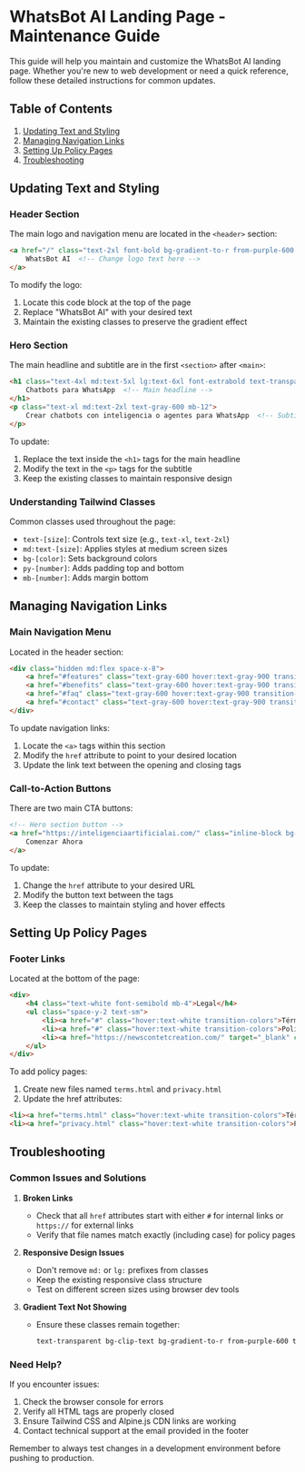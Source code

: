 # WhatsBot AI Landing Page - Maintenance Guide

This guide will help you maintain and customize the WhatsBot AI landing page. Whether you're new to web development or need a quick reference, follow these detailed instructions for common updates.

## Table of Contents
1. [Updating Text and Styling](#updating-text-and-styling)
2. [Managing Navigation Links](#managing-navigation-links)
3. [Setting Up Policy Pages](#setting-up-policy-pages)
4. [Troubleshooting](#troubleshooting)

## Updating Text and Styling

### Header Section
The main logo and navigation menu are located in the `<header>` section:

```html
<a href="/" class="text-2xl font-bold bg-gradient-to-r from-purple-600 to-blue-500 bg-clip-text text-transparent">
    WhatsBot AI  <!-- Change logo text here -->
</a>
```

To modify the logo:
1. Locate this code block at the top of the page
2. Replace "WhatsBot AI" with your desired text
3. Maintain the existing classes to preserve the gradient effect

### Hero Section
The main headline and subtitle are in the first `<section>` after `<main>`:

```html
<h1 class="text-4xl md:text-5xl lg:text-6xl font-extrabold text-transparent bg-clip-text bg-gradient-to-r from-purple-600 to-blue-500 mb-6">
    Chatbots para WhatsApp  <!-- Main headline -->
</h1>
<p class="text-xl md:text-2xl text-gray-600 mb-12">
    Crear chatbots con inteligencia o agentes para WhatsApp  <!-- Subtitle -->
</p>
```

To update:
1. Replace the text inside the `<h1>` tags for the main headline
2. Modify the text in the `<p>` tags for the subtitle
3. Keep the existing classes to maintain responsive design

### Understanding Tailwind Classes
Common classes used throughout the page:
- `text-[size]`: Controls text size (e.g., `text-xl`, `text-2xl`)
- `md:text-[size]`: Applies styles at medium screen sizes
- `bg-[color]`: Sets background colors
- `py-[number]`: Adds padding top and bottom
- `mb-[number]`: Adds margin bottom

## Managing Navigation Links

### Main Navigation Menu
Located in the header section:

```html
<div class="hidden md:flex space-x-8">
    <a href="#features" class="text-gray-600 hover:text-gray-900 transition-colors">Características</a>
    <a href="#benefits" class="text-gray-600 hover:text-gray-900 transition-colors">Beneficios</a>
    <a href="#faq" class="text-gray-600 hover:text-gray-900 transition-colors">FAQ</a>
    <a href="#contact" class="text-gray-600 hover:text-gray-900 transition-colors">Contacto</a>
</div>
```

To update navigation links:
1. Locate the `<a>` tags within this section
2. Modify the `href` attribute to point to your desired location
3. Update the link text between the opening and closing tags

### Call-to-Action Buttons
There are two main CTA buttons:

```html
<!-- Hero section button -->
<a href="https://inteligenciaartificialai.com/" class="inline-block bg-gradient-to-r from-purple-600 to-blue-500 text-white font-semibold px-8 py-4 rounded-full shadow-lg hover:shadow-xl transform hover:scale-105 transition-all duration-300">
    Comenzar Ahora
</a>
```

To update:
1. Change the `href` attribute to your desired URL
2. Modify the button text between the tags
3. Keep the classes to maintain styling and hover effects

## Setting Up Policy Pages

### Footer Links
Located at the bottom of the page:

```html
<div>
    <h4 class="text-white font-semibold mb-4">Legal</h4>
    <ul class="space-y-2 text-sm">
        <li><a href="#" class="hover:text-white transition-colors">Términos y Condiciones</a></li>
        <li><a href="#" class="hover:text-white transition-colors">Política de Privacidad</a></li>
        <li><a href="https://newscontetcreation.com/" target="_blank" class="hover:text-white transition-colors">News Content Creation</a></li>
    </ul>
</div>
```

To add policy pages:
1. Create new files named `terms.html` and `privacy.html`
2. Update the href attributes:
```html
<li><a href="terms.html" class="hover:text-white transition-colors">Términos y Condiciones</a></li>
<li><a href="privacy.html" class="hover:text-white transition-colors">Política de Privacidad</a></li>
```

## Troubleshooting

### Common Issues and Solutions

1. **Broken Links**
   - Check that all `href` attributes start with either `#` for internal links or `https://` for external links
   - Verify that file names match exactly (including case) for policy pages

2. **Responsive Design Issues**
   - Don't remove `md:` or `lg:` prefixes from classes
   - Keep the existing responsive class structure
   - Test on different screen sizes using browser dev tools

3. **Gradient Text Not Showing**
   - Ensure these classes remain together:
     ```html
     text-transparent bg-clip-text bg-gradient-to-r from-purple-600 to-blue-500
     ```

### Need Help?
If you encounter issues:
1. Check the browser console for errors
2. Verify all HTML tags are properly closed
3. Ensure Tailwind CSS and Alpine.js CDN links are working
4. Contact technical support at the email provided in the footer

Remember to always test changes in a development environment before pushing to production.
